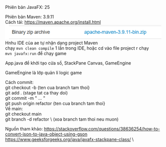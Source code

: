 Phiên bản JavaFX: 25

Phiên bản Maven: 3.9.11 \
Cách tải: https://maven.apache.org/install.html \
![tải cnay (windows)](image.png) \
Hnhu IDE của ae tự nhận dạng project Maven \
chạy `mvn clean compile` 1 lần trong IDE, hoặc cd vào file project r chạy \
`mvn javafx:run` để chạy game

App.java để khởi tạo cửa sổ, StackPane Canvas, GameEngine

GameEngine là lớp quản lí logic game

Cách commit: \
git checkout -b {ten cua branch tam thoi} \
git add .  (stage tat ca thay doi) \
git commit -m " ... " \
git push origin refactor {ten cua branch tam thoi} \
Về main: \
git checkout main \
git branch -d refactor \ (xoa branch tam thoi neu muon)

Nguồn tham khảo:
https://stackoverflow.com/questions/38636254/how-to-convert-json-to-java-object-using-gson \
https://www.geeksforgeeks.org/java/javafx-stackpane-class/ \
